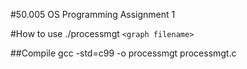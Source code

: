#50.005 OS Programming Assignment 1

#How to use
./processmgt `<graph filename>`

##Compile
gcc -std=c99 -o processmgt processmgt.c
